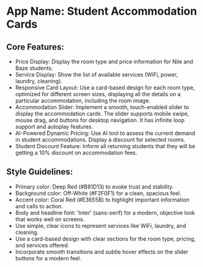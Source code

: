 # **App Name**: Student Accommodation Cards

## Core Features:

- Price Display: Display the room type and price information for Nile and Baze students.
- Service Display: Show the list of available services (WiFi, power, laundry, cleaning).
- Responsive Card Layout: Use a card-based design for each room type, optimized for different screen sizes, displaying all the details on a particular accommodation, including the room image.
- Accommodation Slider: Implement a smooth, touch-enabled slider to display the accommodation cards. The slider supports mobile swipe, mouse drag, and buttons for desktop navigation. It has infinite loop support and autoplay features.
- AI-Powered Dynamic Pricing: Use AI tool to assess the current demand in student accommodations. Display a discount for selected rooms.
- Student Discount Feature: Inform all returning students that they will be getting a 10% discount on accommodation fees.

## Style Guidelines:

- Primary color: Deep Red (#B81D13) to evoke trust and stability.
- Background color: Off-White (#F2F0F1) for a clean, spacious feel.
- Accent color: Coral Red (#E3655B) to highlight important information and calls to action.
- Body and headline font: 'Inter' (sans-serif) for a modern, objective look that works well on screens.
- Use simple, clear icons to represent services like WiFi, laundry, and cleaning.
- Use a card-based design with clear sections for the room type, pricing, and services offered.
- Incorporate smooth transitions and subtle hover effects on the slider buttons for a modern feel.